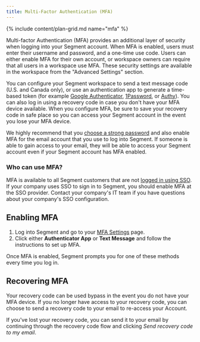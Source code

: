 ```yaml
---
title: Multi-Factor Authentication (MFA)
---
```

{% include content/plan-grid.md name="mfa" %}


Multi-factor Authentication (MFA) provides an additional layer of security when logging into your Segment account. When MFA is enabled, users must enter their username and password, and a one-time use code. Users can either enable MFA for their own account, or workspace owners can require that all users in a workspace use MFA. These security settings are available in the workspace from the "Advanced Settings" section.

You can configure your Segment workspace to send a text message code (U.S. and Canada only), or use an authentication app to generate a time-based token (for example [Google Authenticator](https://support.google.com/accounts/answer/1066447), [1Password](https://1password.com), or [Authy](https://authy.com)). You can also log in using a recovery code in case you don't have your MFA device available. When you configure MFA, be sure to save your recovery code in safe place so you can access your Segment account in the event you lose your MFA device.

We highly recommend that you [choose a strong password](https://segment.com/docs/segment-app/iam/secure-password/) and also enable MFA for the email account that you use to log into Segment. If someone is able to gain access to your email, they will be able to access your Segment account even if your Segment account has MFA enabled.

### Who can use MFA?

MFA is available to all Segment customers that are not [logged in using SSO](https://segment.com/docs/segment-app/iam/sso/). If your company uses SSO to sign in to Segment, you should enable MFA at the SSO provider. Contact your company's IT team if you have questions about your company's SSO configuration.


## Enabling MFA

1. Log into Segment and go to your [MFA Settings](https://app.segment.com/settings/user/mfa) page.
2. Click either **Authenticator App** or **Text Message** and follow the instructions to set up MFA.

Once MFA is enabled, Segment prompts you for one of these methods every time you log in.

## Recovering MFA
Your recovery code can be used bypass in the event you do not have your MFA device. If you no longer have access to your recovery code, you can choose to send a recovery code to your email to re-access your Account.

If you've lost your recovery code, you can send it to your email by continuing through the recovery code flow and clicking _Send recovery code to my email_.
